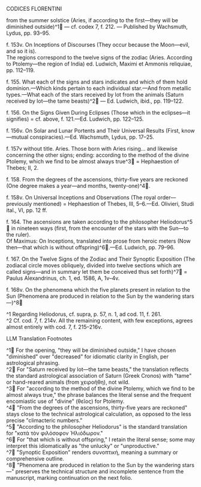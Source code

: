 CODICES FLORENTINI

from the summer solstice (Aries, if according to the first—they will be diminished outside)^1🤖 — cf. codex 7, f. 212. — Published by Wachsmuth, Lydus, pp. 93–95.

f. 153v. On Inceptions of Discourses (They occur because the Moon—evil, and so it is).  
The regions correspond to the twelve signs of the zodiac (Aries. According to Ptolemy—the region of India) ed. Ludwich, Maximi et Ammonis reliquiae, pp. 112–119.

f. 155. What each of the signs and stars indicates and which of them hold dominion.—Which kinds pertain to each individual star.—And from metallic types.—What each of the stars received by lot from the animals (Saturn received by lot—the tame beasts)^2🤖 — Ed. Ludwich, ibid., pp. 119–122.

f. 156. On the Signs Given During Eclipses (Those which in the eclipses—it signifies) = cf. above, f. 121.—Ed. Ludwich, pp. 122–125.

f. 156v. On Solar and Lunar Portents and Their Universal Results (First, know—mutual conspiracies).—Ed. Wachsmuth, Lydus, pp. 17–25.

f. 157v without title. Aries. Those born with Aries rising... and likewise concerning the other signs; ending: according to the method of the divine Ptolemy, which we find to be almost always true^3🤖 = Hephaestion of Thebes; II, 2.

f. 158. From the degrees of the ascensions, thirty-five years are reckoned (One degree makes a year—and months, twenty-one)^4🤖.

f. 158v. On Universal Inceptions and Observations (The royal order—previously mentioned) = Hephaestion of Thebes, III, 5–6.—Ed. Olivieri, Studi ital., VI, pp. 12 ff.

f. 164. The ascensions are taken according to the philosopher Heliodorus^5🤖 in nineteen ways (first, from the encounter of the stars with the Sun—to the ruler).  
Of Maximus: On Inceptions, translated into prose from heroic meters (Now then—that which is without offspring)^6🤖.—Ed. Ludwich, pp. 79–96.

f. 167. On the Twelve Signs of the Zodiac and Their Synoptic Exposition (The zodiacal circle moves obliquely, divided <sic> into twelve sections which are called signs—and in summary let them be conceived thus set forth)^7🤖 = Paulus Alexandrinus, ch. 1, ed. 1586, A, 1v–4v.

f. 168v. On the phenomena which the five planets present in relation to the Sun (Phenomena are produced in relation to the Sun by the wandering stars—)^8🤖

^1 Regarding Heliodorus, cf. supra, p. 57, n. 1, ad cod. 11, f. 261.  
^2 Cf. cod. 7, f. 214v. All the remaining content, with few exceptions, agrees almost entirely with cod. 7, f. 215–216v.


LLM Translation Footnotes

^1🤖 For the opening, "they will be diminished outside," I have chosen "diminished" over "decreased" for idiomatic clarity in English, per astrological phrasing.  
^2🤖 For "Saturn received by lot—the tame beasts," the translation reflects the standard astrological association of Saturn (Greek Cronos) with "tame" or hand-reared animals (from χειροῆθη), not wild.  
^3🤖 For "according to the method of the divine Ptolemy, which we find to be almost always true," the phrase balances the literal sense and the frequent encomiastic use of "divine" (θεῖος) for Ptolemy.  
^4🤖 "From the degrees of the ascensions, thirty-five years are reckoned" stays close to the technical astrological calculation, as opposed to the less precise "climacteric numbers."  
^5🤖 "According to the philosopher Heliodorus" is the standard translation for "κατὰ τὸν φιλόσοφον Ἡλιόδωρον."  
^6🤖 For "that which is without offspring," I retain the literal sense; some may interpret this idiomatically as "the unlucky" or "unproductive."  
^7🤖 "Synoptic Exposition" renders συνοπτική, meaning a summary or comprehensive outline.  
^8🤖 "Phenomena are produced in relation to the Sun by the wandering stars—" preserves the technical structure and incomplete sentence from the manuscript, marking continuation on the next folio.